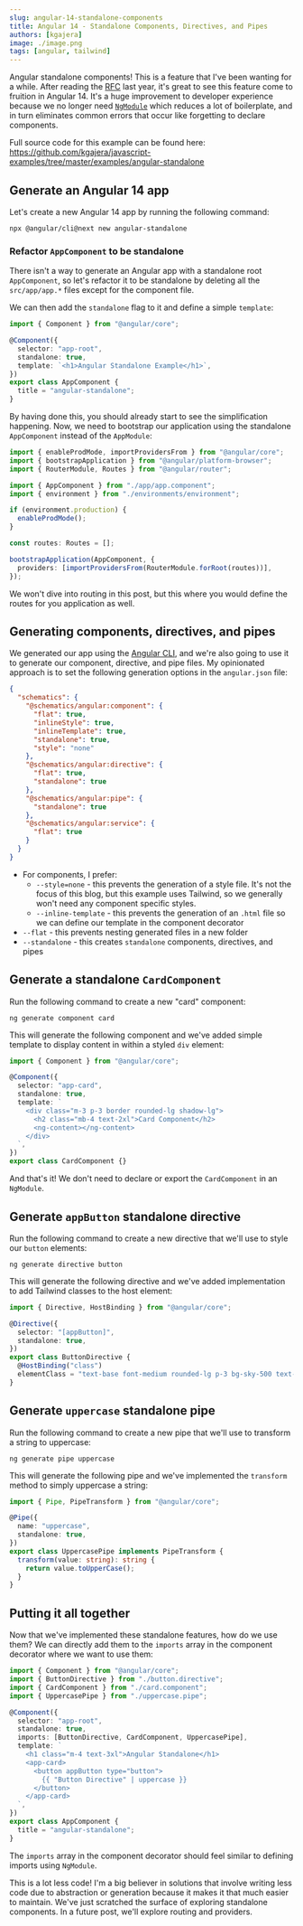 ```yaml
---
slug: angular-14-standalone-components
title: Angular 14 - Standalone Components, Directives, and Pipes
authors: [kgajera]
image: ./image.png
tags: [angular, tailwind]
---
```


Angular standalone components! This is a feature that I've been wanting for a while. After reading the [RFC](https://github.com/angular/angular/discussions/43784) last year, it's great to see this feature come to fruition in Angular 14. It's a huge improvement to developer experience because we no longer need [`NgModule`](https://angular.io/api/core/NgModule) which reduces a lot of boilerplate, and in turn eliminates common errors that occur like forgetting to declare components.

<!--truncate-->

Full source code for this example can be found here:
https://github.com/kgajera/javascript-examples/tree/master/examples/angular-standalone

## Generate an Angular 14 app

Let's create a new Angular 14 app by running the following command:

```
npx @angular/cli@next new angular-standalone
```

### Refactor `AppComponent` to be standalone

There isn't a way to generate an Angular app with a standalone root `AppComponent`, so let's refactor it to be standalone by deleting all the `src/app/app.*` files except for the component file.

We can then add the `standalone` flag to it and define a simple `template`:

```ts title="src/app/app.component.ts"
import { Component } from "@angular/core";

@Component({
  selector: "app-root",
  standalone: true,
  template: `<h1>Angular Standalone Example</h1>`,
})
export class AppComponent {
  title = "angular-standalone";
}
```

By having done this, you should already start to see the simplification happening. Now, we need to bootstrap our application using the standalone `AppComponent` instead of the `AppModule`:

```ts title="src/main.ts"
import { enableProdMode, importProvidersFrom } from "@angular/core";
import { bootstrapApplication } from "@angular/platform-browser";
import { RouterModule, Routes } from "@angular/router";

import { AppComponent } from "./app/app.component";
import { environment } from "./environments/environment";

if (environment.production) {
  enableProdMode();
}

const routes: Routes = [];

bootstrapApplication(AppComponent, {
  providers: [importProvidersFrom(RouterModule.forRoot(routes))],
});
```

We won't dive into routing in this post, but this where you would define the routes for you application as well.

## Generating components, directives, and pipes

We generated our app using the [Angular CLI](https://angular.io/cli), and we're also going to use it to generate our component, directive, and pipe files. My opinionated approach is to set the following generation options in the `angular.json` file:

```json title=angular.json
{
  "schematics": {
    "@schematics/angular:component": {
      "flat": true,
      "inlineStyle": true,
      "inlineTemplate": true,
      "standalone": true,
      "style": "none"
    },
    "@schematics/angular:directive": {
      "flat": true,
      "standalone": true
    },
    "@schematics/angular:pipe": {
      "standalone": true
    },
    "@schematics/angular:service": {
      "flat": true
    }
  }
}
```

- For components, I prefer:
  - `--style=none` - this prevents the generation of a style file. It's not the focus of this blog, but this example uses Tailwind, so we generally won't need any component specific styles.
  - `--inline-template` - this prevents the generation of an `.html` file so we can define our template in the component decorator
- `--flat` - this prevents nesting generated files in a new folder
- `--standalone` - this creates `standalone` components, directives, and pipes

## Generate a standalone `CardComponent`

Run the following command to create a new "card" component:

```
ng generate component card
```

This will generate the following component and we've added simple template to display content in within a styled `div` element:

```ts title="src/app/card.component.ts"
import { Component } from "@angular/core";

@Component({
  selector: "app-card",
  standalone: true,
  template: `
    <div class="m-3 p-3 border rounded-lg shadow-lg">
      <h2 class="mb-4 text-2xl">Card Component</h2>
      <ng-content></ng-content>
    </div>
  `,
})
export class CardComponent {}
```

And that's it! We don't need to declare or export the `CardComponent` in an `NgModule`.

## Generate `appButton` standalone directive

Run the following command to create a new directive that we'll use to style our `button` elements:

```
ng generate directive button
```

This will generate the following directive and we've added implementation to add Tailwind classes to the host element:

```ts title="src/app/button.directive.ts"
import { Directive, HostBinding } from "@angular/core";

@Directive({
  selector: "[appButton]",
  standalone: true,
})
export class ButtonDirective {
  @HostBinding("class")
  elementClass = "text-base font-medium rounded-lg p-3 bg-sky-500 text-white";
}
```

## Generate `uppercase` standalone pipe

Run the following command to create a new pipe that we'll use to transform a string to uppercase:

```
ng generate pipe uppercase
```

This will generate the following pipe and we've implemented the `transform` method to simply uppercase a string:

```ts title="src/app/uppercase.pipe.ts"
import { Pipe, PipeTransform } from "@angular/core";

@Pipe({
  name: "uppercase",
  standalone: true,
})
export class UppercasePipe implements PipeTransform {
  transform(value: string): string {
    return value.toUpperCase();
  }
}
```

## Putting it all together

Now that we've implemented these standalone features, how do we use them? We can directly add them to the `imports` array in the component decorator where we want to use them:

```ts title="src/app/app.component.ts"
import { Component } from "@angular/core";
import { ButtonDirective } from "./button.directive";
import { CardComponent } from "./card.component";
import { UppercasePipe } from "./uppercase.pipe";

@Component({
  selector: "app-root",
  standalone: true,
  imports: [ButtonDirective, CardComponent, UppercasePipe],
  template: `
    <h1 class="m-4 text-3xl">Angular Standalone</h1>
    <app-card>
      <button appButton type="button">
        {{ "Button Directive" | uppercase }}
      </button>
    </app-card>
  `,
})
export class AppComponent {
  title = "angular-standalone";
}
```

The `imports` array in the component decorator should feel similar to defining imports using `NgModule`.

This is a lot less code! I'm a big believer in solutions that involve writing less code due to abstraction or generation because it makes it that much easier to maintain. We've just scratched the surface of exploring standalone components. In a future post, we'll explore routing and providers.
